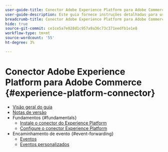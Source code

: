```yaml
---
user-guide-title: Conector Adobe Experience Platform para Adobe Commerce
user-guide-description: Este guia fornece instruções detalhadas para usar o Adobe Experience Platform Connector para Adobe Commerce.
breadcrumb-title: Conector Adobe Experience Platform para Adobe Commerce
hide: true
source-git-commit: ce1ce5a7e028d1c957a9a36c73c371eedfb1e1e8
workflow-type: tm+mt
source-wordcount: '55'
ht-degree: 3%

---
```


# Conector Adobe Experience Platform para Adobe Commerce {#experience-platform-connector}

- [Visão geral do guia](overview.md)
- [Notas de versão](release-notes.md)
- Fundamentos {#fundamentals}
   - [Instale o conector do Experience Platform](install.md)
   - [Configure o conector Experience Platform](connect-data.md)
- Encaminhamento de evento {#event-forwarding}
   - [Eventos](events.md)
   - [Eventos personalizados](custom-events.md)
